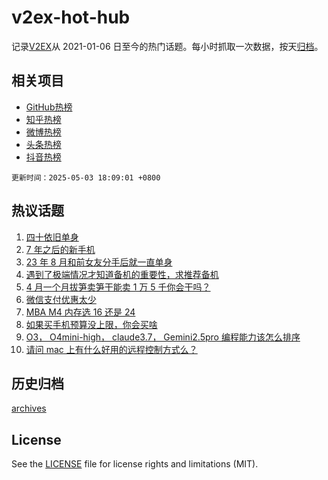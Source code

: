 # v2ex-hot-hub

 记录[V2EX](https://www.v2ex.com/)从 2021-01-06 日至今的热门话题。每小时抓取一次数据，按天[归档](archives)。
 
 ## 相关项目

- [GitHub热榜](https://github.com/snaildev/github-hot-hub)
- [知乎热榜](https://github.com/snaildev/zhihu-hot-hub)
- [微博热榜](https://github.com/snaildev/weibo-hot-hub)
- [头条热榜](https://github.com/snaildev/toutiao-hot-hub)
- [抖音热榜](https://github.com/snaildev/douyin-hot-hub)


 `更新时间：2025-05-03 18:09:01 +0800`

## 热议话题

1. [四十依旧单身](https://www.v2ex.com/t/1129467)
1. [7 年之后的新手机](https://www.v2ex.com/t/1129438)
1. [23 年 8 月和前女友分手后就一直单身](https://www.v2ex.com/t/1129420)
1. [遇到了极端情况才知道备机的重要性，求推荐备机](https://www.v2ex.com/t/1129429)
1. [4 月一个月拔笋卖笋干能卖 1 万 5 千你会干吗？](https://www.v2ex.com/t/1129446)
1. [微信支付优惠太少](https://www.v2ex.com/t/1129415)
1. [MBA M4 内存选 16 还是 24](https://www.v2ex.com/t/1129418)
1. [如果买手机预算没上限，你会买啥](https://www.v2ex.com/t/1129511)
1. [O3， O4mini-high， claude3.7， Gemini2.5pro 编程能力该怎么排序](https://www.v2ex.com/t/1129424)
1. [请问 mac 上有什么好用的远程控制方式么？](https://www.v2ex.com/t/1129470)

## 历史归档

[archives](archives)

## License

See the [LICENSE](LICENSE) file for license rights and limitations (MIT).
